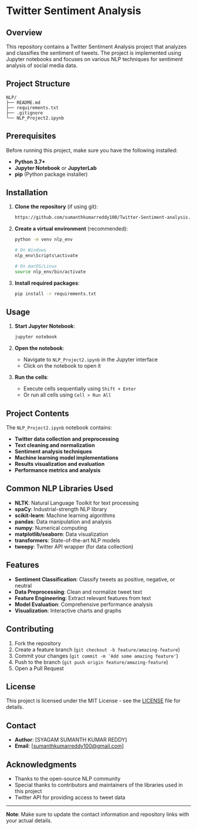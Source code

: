# Twitter Sentiment Analysis

## Overview

This repository contains a Twitter Sentiment Analysis project that analyzes and classifies the sentiment of tweets. The project is implemented using Jupyter notebooks and focuses on various NLP techniques for sentiment analysis of social media data.

## Project Structure

```
NLP/
├── README.md
├── requirements.txt
├── .gitignore
└── NLP_Project2.ipynb
```

## Prerequisites

Before running this project, make sure you have the following installed:

- **Python 3.7+**
- **Jupyter Notebook** or **JupyterLab**
- **pip** (Python package installer)

## Installation

1. **Clone the repository** (if using git):
   ```bash
   https://github.com/sumanthkumarreddy100/Twitter-Sentiment-analysis.git
   ```

2. **Create a virtual environment** (recommended):
   ```bash
   python -m venv nlp_env
   
   # On Windows
   nlp_env\Scripts\activate
   
   # On macOS/Linux
   source nlp_env/bin/activate
   ```

3. **Install required packages**:
   ```bash
   pip install -r requirements.txt
   ```

## Usage

1. **Start Jupyter Notebook**:
   ```bash
   jupyter notebook
   ```

2. **Open the notebook**:
   - Navigate to `NLP_Project2.ipynb` in the Jupyter interface
   - Click on the notebook to open it

3. **Run the cells**:
   - Execute cells sequentially using `Shift + Enter`
   - Or run all cells using `Cell > Run All`

## Project Contents

The `NLP_Project2.ipynb` notebook contains:

- **Twitter data collection and preprocessing**
- **Text cleaning and normalization**
- **Sentiment analysis techniques**
- **Machine learning model implementations**
- **Results visualization and evaluation**
- **Performance metrics and analysis**

## Common NLP Libraries Used

- **NLTK**: Natural Language Toolkit for text processing
- **spaCy**: Industrial-strength NLP library
- **scikit-learn**: Machine learning algorithms
- **pandas**: Data manipulation and analysis
- **numpy**: Numerical computing
- **matplotlib/seaborn**: Data visualization
- **transformers**: State-of-the-art NLP models
- **tweepy**: Twitter API wrapper (for data collection)

## Features

- **Sentiment Classification**: Classify tweets as positive, negative, or neutral
- **Data Preprocessing**: Clean and normalize tweet text
- **Feature Engineering**: Extract relevant features from text
- **Model Evaluation**: Comprehensive performance analysis
- **Visualization**: Interactive charts and graphs

## Contributing

1. Fork the repository
2. Create a feature branch (`git checkout -b feature/amazing-feature`)
3. Commit your changes (`git commit -m 'Add some amazing feature'`)
4. Push to the branch (`git push origin feature/amazing-feature`)
5. Open a Pull Request

## License

This project is licensed under the MIT License - see the [LICENSE](LICENSE) file for details.

## Contact

- **Author**: [SYAGAM SUMANTH KUMAR REDDY]
- **Email**: [sumanthkumarreddy100@gmail.com]

## Acknowledgments

- Thanks to the open-source NLP community
- Special thanks to contributors and maintainers of the libraries used in this project
- Twitter API for providing access to tweet data

---

**Note**: Make sure to update the contact information and repository links with your actual details. 
